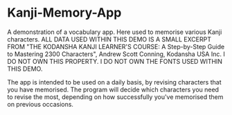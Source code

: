 ﻿# Kanji-Memory-App

A demonstration of a vocabulary app. Here used to memorise various Kanji characters. 
ALL DATA USED WITHIN THIS DEMO IS A SMALL EXCERPT FROM "THE KODANSHA KANJI LEARNER'S COURSE: A Step-by-Step Guide to Mastering 2300 Characters", Andrew Scott Conning, Kodansha USA Inc. I DO NOT OWN THIS PROPERTY.
I DO NOT OWN THE FONTS USED WITHIN THIS DEMO.

The app is intended to be used on a daily basis, by revising characters that you have memorised. The program will decide which characters you need to revise the most, depending on how successfully you've memorised them on previous occasions.
